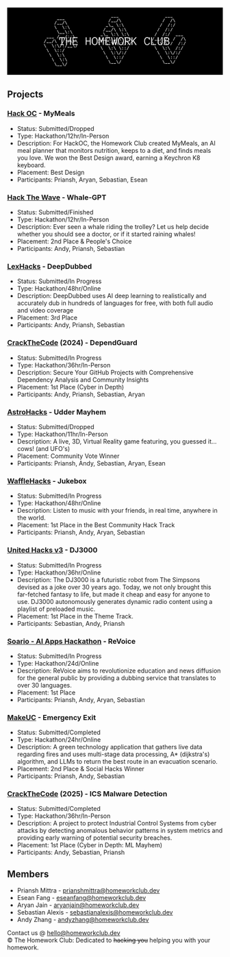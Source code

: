 <img src="media/banner.png"></img>

## Projects
### [Hack OC](https://hackoc.org) - MyMeals
* Status: Submitted/Dropped
* Type: Hackathon/12hr/In-Person
* Description: For HackOC, the Homework Club created MyMeals, an AI meal planner that monitors nutrition, keeps to a diet, and finds meals you love. We won the Best Design award, earning a Keychron K8 keyboard.
* Placement: Best Design
* Participants: Priansh, Aryan, Sebastian, Esean

### [Hack The Wave](https://hackthewave.com) - Whale-GPT
* Status: Submitted/Finished
* Type: Hackathon/12hr/In-Person
* Description: Ever seen a whale riding the trolley? Let us help decide whether you should see a doctor, or if it started raining whales!
* Placement: 2nd Place & People's Choice
* Participants: Andy, Priansh, Sebastian

### [LexHacks](https://lexhackathon.org) - DeepDubbed
* Status: Submitted/In Progress
* Type: Hackathon/48hr/Online
* Description: DeepDubbed uses AI deep learning to realistically and accurately dub in hundreds of languages for free, with both full audio and video coverage
* Placement: 3rd Place
* Participants: Andy, Priansh, Sebastian

### [CrackTheCode](https://crackthecode.dev) (2024) - DependGuard
* Status: Submitted/In Progress
* Type: Hackathon/36hr/In-Person
* Description: Secure Your GitHub Projects with Comprehensive Dependency Analysis and Community Insights
* Placement: 1st Place (Cyber in Depth)
* Participants: Andy, Priansh, Sebastian, Aryan

### [AstroHacks](https://astrohacks.org) - Udder Mayhem
* Status: Submitted/Dropped
* Type: Hackathon/11hr/In-Person
* Description: A live, 3D, Virtual Reality game featuring, you guessed it... cows! (and UFO's)
* Placement: Community Vote Winner
* Participants: Priansh, Andy, Sebastian, Aryan, Esean

### [WaffleHacks](https://wafflehacks.org) - Jukebox
* Status: Submitted/In Progress
* Type: Hackathon/48hr/Online
* Description: Listen to music with your friends, in real time, anywhere in the world.
* Placement: 1st Place in the Best Community Hack Track
* Participants: Priansh, Andy, Aryan, Sebastian

### [United Hacks v3](https://unitedhacks.hackunited.org/) - DJ3000
* Status: Submitted/In Progress
* Type: Hackathon/36hr/Online
* Description: The DJ3000 is a futuristic robot from The Simpsons devised as a joke over 30 years ago. Today, we not only brought this far-fetched fantasy to life, but made it cheap and easy for anyone to use. DJ3000 autonomously generates dynamic radio content using a playlist of preloaded music.
* Placement: 1st Place in the Theme Track.
* Participants: Sebastian, Andy, Priansh

### [Soario - AI Apps Hackathon](https://soario.devpost.com/) - ReVoice
* Status: Submitted/In Progress
* Type: Hackathon/24d/Online
* Description: ReVoice aims to revolutionize education and news diffusion for the general public by providing a dubbing service that translates to over 30 languages.
* Placement: 1st Place
* Participants: Priansh, Andy, Aryan, Sebastian

### [MakeUC](https://makeuc.io/) - Emergency Exit 
* Status: Submitted/Completed
* Type: Hackathon/24hr/Online
* Description: A green technology application that gathers live data regarding fires and uses multi-stage data processing, A* (dijkstra's) algorithm, and LLMs to return the best route in an evacuation scenario.
* Placement: 2nd Place & Social Hacks Winner
* Participants: Priansh, Andy, Sebastian

### [CrackTheCode](https://crackthecode.dev) (2025) - ICS Malware Detection
* Status: Submitted/Completed
* Type: Hackathon/36hr/In-Person
* Description:  A project to protect Industrial Control Systems from cyber attacks by detecting anomalous behavior patterns in system metrics and providing early warning of potential security breaches.
* Placement: 1st Place (Cyber in Depth: ML Mayhem)
* Participants: Andy, Sebastian, Priansh

## Members
* Priansh Mittra - prianshmittra@homeworkclub.dev
* Esean Fang - eseanfang@homeworkclub.dev
* Aryan Jain - aryanjain@homeworkclub.dev
* Sebastian Alexis - sebastianalexis@homeworkclub.dev
* Andy Zhang - andyzhang@homeworkclub.dev


Contact us @ [hello@homeworkclub.dev](mailto:hello@homeworkclub.dev)<br>
©️ The Homework Club: Dedicated to ~~hacking you~~ helping you with your homework.
